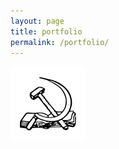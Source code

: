 ```yaml
---
layout: page
title: portfolio
permalink: /portfolio/
---
```


![logo](/assets/img/logo.png#pic_center "**404 not found**")